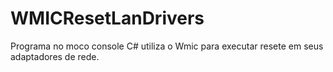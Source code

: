 # WMICResetLanDrivers
 Programa no moco console C# utiliza o Wmic para executar resete em seus adaptadores de rede.
